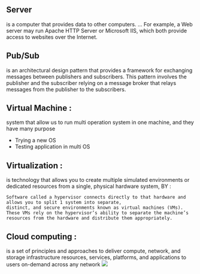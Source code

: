 ## Server 
is a computer that provides data to other computers. ... For example, a Web server may run Apache HTTP Server or Microsoft IIS, which both provide access to websites over the Internet. 

## Pub/Sub
is an architectural design pattern that provides a framework for exchanging messages between publishers and subscribers. This pattern involves the publisher and the subscriber relying on a message broker that relays messages from the publisher to the subscribers.

## Virtual Machine : 
system that allow us to run multi operation system in one machine, and they have many purpose 
+ Trying a new OS
+ Testing application in multi OS

## Virtualization : 
is technology that allows you to create multiple simulated environments or dedicated resources from a single, physical hardware system, BY :
```
Software called a hypervisor connects directly to that hardware and allows you to split 1 system into separate,
distinct, and secure environments known as virtual machines (VMs). These VMs rely on the hypervisor’s ability to separate the machine’s
resources from the hardware and distribute them appropriately.

```

## Cloud computing : 

is a set of principles and approaches to deliver compute, network, and storage infrastructure resources, services, platforms, and applications to users on-demand across any network
![](https://pediaa.com/wp-content/uploads/2019/04/Difference-Between-Cloud-and-Virtualization-Comparison-Summary.jpg)
